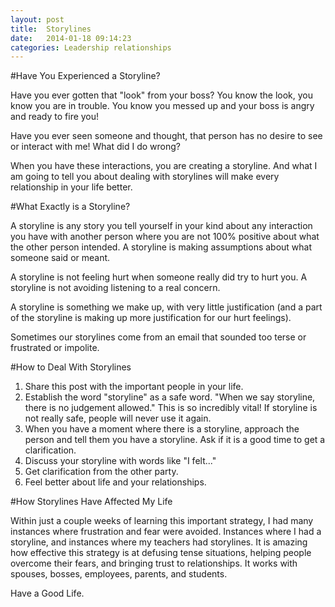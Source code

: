 ```yaml
---
layout: post
title:  Storylines
date:   2014-01-18 09:14:23
categories: Leadership relationships
---
```

#Have You Experienced a Storyline?

Have you ever gotten that "look" from your boss? You know the look, you know you are in trouble. You know you messed up and your boss is angry and ready to fire you! 

Have you ever seen someone and thought, that person has no desire to see or interact with me! What did I do wrong? 

When you have these interactions, you are creating a storyline. And what I am going to tell you about dealing with storylines will make every relationship in your life better. 

#What Exactly is a Storyline?

A storyline is any story you tell yourself in your kind about any interaction you have with another person where you are not 100% positive about what the other person intended. A storyline is making assumptions about what someone said or meant. 

A storyline is not feeling hurt when someone really did try to hurt you. A storyline is not avoiding listening to a real concern. 

A storyline is something we make up, with very little justification (and a part of the storyline is making up more justification for our hurt feelings). 

Sometimes our storylines come from an email that sounded too terse or frustrated or impolite. 

#How to Deal With Storylines

1. Share this post with the important people in your life. 
2. Establish the word "storyline" as a safe word. "When we say storyline, there is no judgement allowed." This is so incredibly vital! If storyline is not really safe, people will never use it again.
3. When you have a moment where there is a storyline, approach the person and tell them you have a storyline. Ask if it is a good time to get a clarification. 
4. Discuss your storyline with words like "I felt..."
5. Get clarification from the other party.
6. Feel better about life and your relationships.


#How Storylines Have Affected My Life

Within just a couple weeks of learning this important strategy, I had many instances where frustration and fear were avoided. Instances where I had a storyline, and instances where my teachers had storylines. It is amazing how effective this strategy is at defusing tense situations, helping people overcome their fears, and bringing trust to relationships. It works with spouses, bosses, employees, parents, and students. 

Have a Good Life.